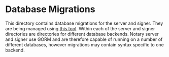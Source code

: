 # Database Migrations

This directory contains database migrations for the server and signer. They
are being managed using [this tool](https://github.com/golang-migrate/migrate).
Within each of the server and signer directories are directories for different
database backends. Notary server and signer use GORM and are therefore 
capable of running on a number of different databases, however migrations
may contain syntax specific to one backend.

